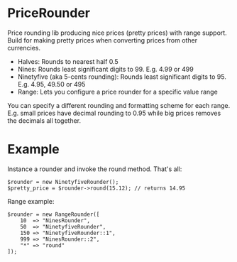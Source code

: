 # PriceRounder

Price rounding lib producing nice prices (pretty prices) with range support. Build for making pretty prices when converting prices from other currencies. 

* Halves: Rounds to nearest half 0.5
* Nines: Rounds least significant digits to 99. E.g. 4.99 or 499
* Ninetyfive (aka 5-cents rounding): Rounds least significant digits to 95. E.g. 4.95, 49.50 or 495
* Range: Lets you configure a price rounder for a specific value range

You can specify a different rounding and formatting scheme for each range. E.g. small prices have decimal rounding to 0.95 while big prices removes the decimals all together.

# Example

Instance a rounder and invoke the round method. That's all:

    $rounder = new NinetyfiveRounder();
    $pretty_price = $rounder->round(15.12); // returns 14.95

Range example:

    $rounder = new RangeRounder([
        10  => "NinesRounder",
        50  => "NinetyfiveRounder",
        150 => "NinetyfiveRounder::1",
        999 => "NinesRounder::2",
        "*" => "round"
    ]);
